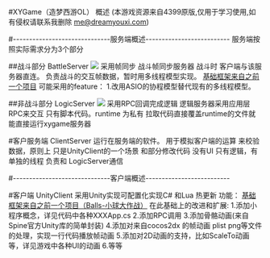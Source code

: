 #XYGame（造梦西游OL） 概述
(本游戏资源来自4399原版,仅用于学习使用,如有侵权请联系我删除 me@dreamyouxi.com)

#------------------------------服务端概述--------------------------
服务端按照实际需求分为3个部分

##战斗部分 BattleServer
![](http://git.oschina.net/dreamyouxi/XYGame/raw/master/%E8%AE%BE%E8%AE%A1%E6%96%87%E6%A1%A3/IMG_0741.jpg)
    采用帧同步
战斗帧同步服务器
战斗时 客户端与该服务器直连。
负责战斗的交互帧数据，暂时用多线程模型实现。
[基础框架来自之前一个项目](https://git.oschina.net/dreamyouxi/Balls)
可能采用的feature：
1.改用ASIO的协程模型替代现有的多线程模型。

##非战斗部分 LogicServer
![](http://git.oschina.net/dreamyouxi/XYGame/raw/master/%E8%AE%BE%E8%AE%A1%E6%96%87%E6%A1%A3/IMG_0740.jpg)
    采用RPC回调完成逻辑
逻辑服务器采用应用层RPC来交互
只有脚本代码。runtime 为私有
拉取代码直接覆盖runtime的文件就能直接运行xygame服务器

#客户服务端 ClientServer
运行在服务端的软件。
用于模拟客户端的运算 来校验数据，原则上 只是UnityClient的一个场景 和部分修改代码
没有UI 只有逻辑，有单独的线程 负责和 LogicServer通信

#------------------------------客户端概述--------------------------

#客户端 UnityClient
采用Unity实现可配置化实现C# 和Lua 热更新
功能：
[基础框架来自之前一个项目（Balls-小球大作战）](https://git.oschina.net/dreamyouxi/Balls)
在此基础上的改进和扩展:
1.添加小程序概念，详见代码中各种XXXApp.cs
2.添加RPC调用
3.添加骨骼动画(来自Spine官方Unity库的简单封装)
4.添加对来自cocos2dx 的帧动画 plist png等文件的处理，实现一行代码播放帧动画
5.添加对2D动画的支持，比如ScaleTo动画等，详见游戏中各种UI的动画
6.等等